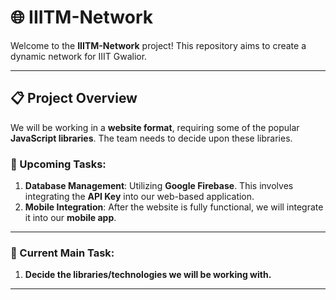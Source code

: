 # 🌐 IIITM-Network

Welcome to the **IIITM-Network** project! This repository aims to create a dynamic network for IIIT Gwalior.

------

## 📋 Project Overview

We will be working in a **website format**, requiring some of the popular **JavaScript libraries**. The team needs to decide upon these libraries.

### 🔧 Upcoming Tasks:
1. **Database Management**: Utilizing **Google Firebase**. This involves integrating the **API Key** into our web-based application.
2. **Mobile Integration**: After the website is fully functional, we will integrate it into our **mobile app**.

------

### 📌 Current Main Task:
1. **Decide the libraries/technologies we will be working with.**

-------

